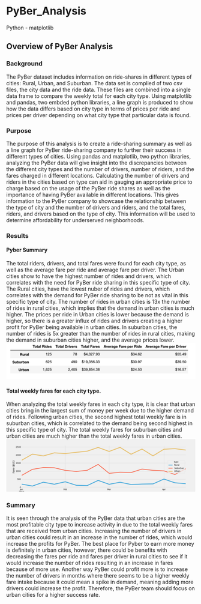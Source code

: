# PyBer_Analysis
Python - matplotlib

## Overview of PyBer Analysis

### Background
The PyBer dataset includes information on ride-shares in different types of cities: Rural, Urban, and Suburban. The data set is complied of two csv files, the city data and the ride data. These files are combined into a single data frame to compare the weekly total for each city type. Using matplotlib and pandas, two embded python libraries, a line graph is produced to show how the data differs based on city type in terms of prices per ride and prices per driver depending on what city type that particular data is found.  

### Purpose
The purpose of this analysis is to create a ride-sharing summary as well as a line graph for PyBer ride-sharing company to further their success in different types of cities. Using pandas and matplotlib, two python libraries, analyzing the PyBer data will give insight into the discrepancies between the different city types and the number of drivers, number of riders, and the fares charged in different locations. Calculating the number of drivers and riders in the cities based on type can aid in gauging an appropriate price to charge based on the usage of the PyBer ride shares as well as the importance of having PyBer available in different locations. This gives information to the PyBer company to showcase the relationship between the type of city and the number of drivers and riders, and the total fares, riders, and drivers based on the type of city. This information will be used to determine affordability for underserved neighborhoods.

### Results

#### Pyber Summary
The total riders, drivers, and total fares were found for each city type, as well as the average fare per ride and average fare per driver. 
The Urban cities show to have the highest number of rides and drivers, which correlates with the need for PyBer ride sharing in this specific type of city. The Rural cities, have the lowest nuber of rides and drivers, which correlates with the demand for PyBer ride sharing to be not as vital in this specific type of city. The number of rides in urban cities is 13x the number of rides in rural cities, which implies that the demand in urban cities is much higher. The prices per ride in Urban cities is lower because the demand is higher, so there is a greater influx of rides and drivers creating a higher profit for PyBer being available in urban cities. In suburban cities, the number of rides is 5x greater than the number of rides in rural cities, making the demand in suburban cities higher, and the average prices lower.
![pyber_summary](Resources/pyber_summary.png)

#### Total weekly fares for each city type. 
When analyzing the total weekly fares in each city type, it is clear that urban cities bring in the largest sum of money per week due to the higher demand of rides. Following urban cities, the second highest total weekly fare is in suburban cities, which is correlated to the demand being second highest in this specific type of city. The total weekly fares for suburban cities and urban cities are much higher than the total weekly fares in urban cities. 
![PyBer_fare_summary](analysis/PyBer_fare_summary.png)

### Summary
It is seen through the analysis of the PyBer data that urban cities are the most profitable city type to increase activity in due to the total weekly fares that are received from urban cities. Increasing the number of drivers in urban cities could result in an increase in the number of rides, which would increase the profits for PyBer. The best place for Pyber to earn more money is definitely in urban cities, however, there could be benefits with decreasing the fares per ride and fares per driver in rural cities to see if it would increase the number of rides resulting in an increase in fares because of more use. Another way PyBer could profit more is to increase the number of drivers in months where there seems to be a higher weekly fare intake because it could mean a spike in demand, meaning adding more drivers could increase the profit. Therefore, the PyBer team should focus on urban cities for a higher success rate.
